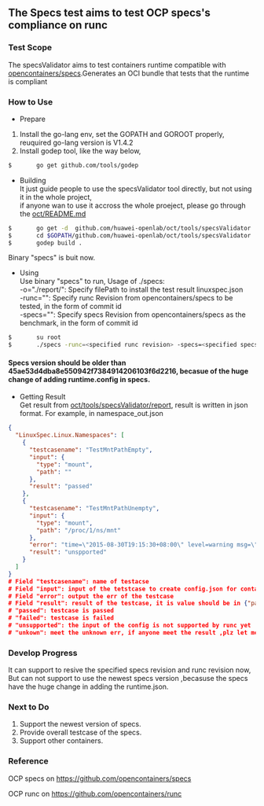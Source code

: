 ## The Specs test  aims to test OCP specs's compliance on runc

### Test Scope    

The specsValidator aims to test containers runtime compatible with  [opencontainers/specs](https://github.com/opencontainers/specs).Generates an OCI bundle that tests that the runtime is compliant

### How to Use

- Prepare

1. Install the go-lang env, set the GOPATH and GOROOT properly, reuquired go-lang version is V1.4.2      
2. Install godep tool, like the way below,
``` bash
$       go get github.com/tools/godep
```
- Building        
It just guide people to use the specsValidator tool directly, but not using it in the whole project,         
if anyone wan to use it accross the whole proeject, please go through the [oct/README.md](./../../README.md)
``` bash
$       go get -d  github.com/huawei-openlab/oct/tools/specsValidator
$       cd $GOPATH/github.com/huawei-openlab/oct/tools/specsValidator
$       godep build .
```
Binary "specs" is buit now.
- Using    
Use binary "specs" to run,
Usage of ./specs:        
  -o="./report/": Specify filePath to install the test result linuxspec.json     
  -runc="": Specify runc Revision from opencontainers/specs to be tested, in the form of commit id        
  -specs="": Specify specs Revision from opencontainers/specs as the benchmark, in the form of commit id

``` bash
$       su root
$       ./specs -runc=<specified runc revision> -specs=<specified specs revision> -o=<output path>
```
#### Specs version should be older than 45ae53d4dba8e550942f7384914206103f6d2216, becasue of the huge change of adding runtime.config in specs.

- Getting Result     
Get result from [oct/tools/specsValidator/report](./report/), result is written in json format.
For example, in namespace_out.json
``` json
{
  "LinuxSpec.Linux.Namespaces": [
    {
      "testcasename": "TestMntPathEmpty",
      "input": {
        "type": "mount",
        "path": ""
      },
      "result": "passed"
    },
    {
      "testcasename": "TestMntPathUnempty",
      "input": {
        "type": "mount",
        "path": "/proc/1/ns/mnt"
      },
      "error": "time=\"2015-08-30T19:15:30+08:00\" level=warning msg=\"exit status 1\" \ntime=\"2015-08-30T19:15:30+08:00\" level=warning msg=\"open /sys/fs/cgroup/freezer/user/1000.user/c2.session/oct/freezer.state: no such file or directory\" \ntime=\"2015-08-30T19:15:30+08:00\" level=warning msg=\"open /sys/fs/cgroup/devices/user/1000.user/c2.session/oct/cgroup.procs: no such file or directory\" \ntime=\"2015-08-30T19:15:30+08:00\" level=fatal msg=\"Container start failed: [8] System error: invalid argument\" \nexit status 1",
      "result": "unspported"
    }
  ]
}
# Field "testcasename": name of testacse
# Field "input": input of the tetstcase to create config.json for containers, left value is the obj in [opencontainers/specs](https://github.com/opencontainers/specs), right value is the value of the obj in left.
# Field "error": output the err of the testcase
# Field "result": result of the testcase, it is value should be in {"passed", "failed", "unsupportd", "unknown"}
# "passed": testcase is passed
# "failed": testcase is failed
# "unsupported": the input of the config is not supported by runc yet
# "unkown": meet the unknown err, if anyone meet the result ,plz let me know
``` 

### Develop Progress

It can support to resive the specified specs revision and runc revision now, But can not support to use the newest specs version ,becasuse the specs have the huge change in adding the runtime.json.

### Next to Do 

1. Support the newest version of specs.
2. Provide overall testcase of the specs.
2. Support other containers.

### Reference
OCP specs on https://github.com/opencontainers/specs   

OCP runc on https://github.com/opencontainers/runc
